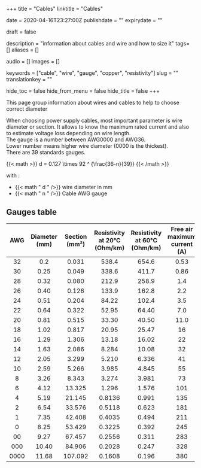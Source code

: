 +++
title = "Cables"
linktitle = "Cables"

date = 2020-04-16T23:27:00Z
publishdate = ""
expirydate = ""

draft = false

description = "information about cables and wire and how to size it"
tags= []
aliases = []

audio = []
images = []

keywords = ["cable", "wire", "gauge", "copper", "resistivity"]
slug = ""
translationkey = ""

hide_toc = false
hide_from_menu = false
hide_title = false
+++

This page group information about wires and cables to help to choose correct diameter

<!--more-->

When choosing power supply cables, most important parameter is wire diameter or section. It allows to know the maximum rated current and also to estimate voltage loss depending on wire length.  
The gauge is a number between AWG0000 and AWG36.  
Lower number means higher wire diameter (0000 is the thickest).  
There are 39 standards gauges.

{{< math >}}
d = 0.127 \times 92 ^ {\frac{36-n}{39}}
{{< /math >}}

with :

- {{< math " d " />}} wire diameter in mm
- {{< math " n " />}} Cable AWG gauge

## Gauges table

| AWG  | Diameter (mm) | Section (mm²) | Resistivity at 20°C (Ohm/km) | Resistivity at 60°C (Ohm/km) | Free air maximum current (A) | Casing maximum current (A) |
| :--: | :-----------: | :-----------: | :--------------------------: | :--------------------------: | :--------------------------: | :------------------------: |
|  32  |      0.2      |     0.031     |            538.4             |            654.6             |             0.53             |            0.32            |
|  30  |     0.25      |     0.049     |            338.6             |            411.7             |             0.86             |            0.52            |
|  28  |     0.32      |     0.080     |            212.9             |            258.9             |             1.4              |            0.83            |
|  26  |     0.40      |     0.126     |            133.9             |            162.8             |             2.2              |            1.3             |
|  24  |     0.51      |     0.204     |            84.22             |            102.4             |             3.5              |            2.1             |
|  22  |     0.64      |     0.322     |            52.95             |            64.40             |             7.0              |            5.0             |
|  20  |     0.81      |     0.515     |            33.30             |            40.50             |             11.0             |            7.5             |
|  18  |     1.02      |     0.817     |            20.95             |            25.47             |              16              |             10             |
|  16  |     1.29      |     1.306     |            13.18             |            16.02             |              22              |             13             |
|  14  |     1.63      |     2.086     |            8.284             |            10.08             |              32              |             17             |
|  12  |     2.05      |     3.299     |            5.210             |            6.336             |              41              |             23             |
|  10  |     2.59      |     5.266     |            3.985             |            4.845             |              55              |             33             |
|  8   |     3.26      |     8.343     |            3.274             |            3.981             |              73              |             46             |
|  6   |     4.12      |    13.325     |            1.296             |            1.576             |             101              |             60             |
|  4   |     5.19      |    21.145     |            0.8136            |            0.991             |             135              |             80             |
|  2   |     6.54      |    33.576     |            0.5118            |            0.623             |             181              |            100             |
|  1   |     7.35      |    42.408     |            0.4035            |            0.494             |             211              |            125             |
|  0   |     8.25      |    53.429     |            0.3225            |            0.392             |             245              |            150             |
|  00  |     9.27      |    67.457     |            0.2556            |            0.311             |             283              |            175             |
| 000  |     10.40     |    84.906     |            0.2028            |            0.247             |             328              |            200             |
| 0000 |     11.68     |    107.092    |            0.1608            |            0.196             |             380              |            225             |
